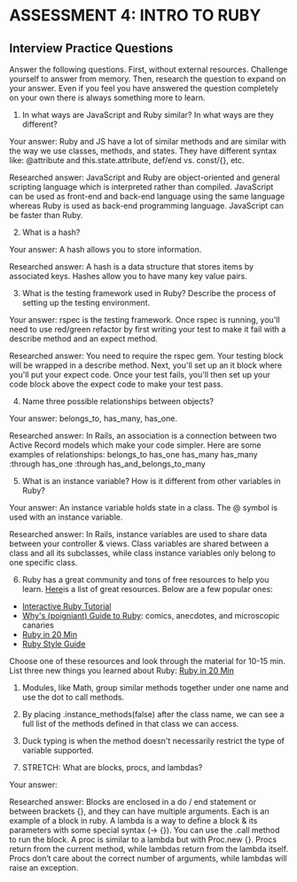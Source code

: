 # ASSESSMENT 4: INTRO TO RUBY
## Interview Practice Questions

Answer the following questions. First, without external resources. Challenge yourself to answer from memory. Then, research the question to expand on your answer. Even if you feel you have answered the question completely on your own there is always something more to learn.   

1. In what ways are JavaScript and Ruby similar? In what ways are they different?

  Your answer: Ruby and JS have a lot of similar methods and are similar with the way we use classes, methods, and states. They have different syntax like: @attribute and this.state.attribute, def/end vs. const/{}, etc. 

  Researched answer: JavaScript and Ruby are object-oriented and general scripting language which is interpreted rather than compiled. JavaScript can be used as front-end and back-end language using the same language whereas Ruby is used as back-end programming language. JavaScript can be faster than Ruby.



2. What is a hash?

  Your answer: A hash allows you to store information. 

  Researched answer: A hash is a data structure that stores items by associated keys. Hashes allow you to have many key value pairs. 



3. What is the testing framework used in Ruby? Describe the process of setting up the testing environment.

  Your answer: rspec is the testing framework. Once rspec is running, you'll need to use red/green refactor by first writing your test to make it fail with a describe method and an expect method. 

  Researched answer: You need to require the rspec gem. Your testing block will be wrapped in a describe method. Next, you'll set up an it block where you'll put your expect code. Once your test fails, you'll then set up your code block above the expect code to make your test pass. 



4. Name three possible relationships between objects?

  Your answer: belongs_to, has_many, has_one. 

  Researched answer: In Rails, an association is a connection between two Active Record models which make your code simpler. Here are some examples of relationships:
  belongs_to
  has_one
  has_many
  has_many :through
  has_one :through
  has_and_belongs_to_many



5. What is an instance variable? How is it different from other variables in Ruby?

  Your answer: An instance variable holds state in a class. The @ symbol is used with an instance variable. 

  Researched answer: In Rails, instance variables are used to share data between your controller & views. Class variables are shared between a class and all its subclasses, while class instance variables only belong to one specific class.



6. Ruby has a great community and tons of free resources to help you learn. [Here](https://www.ruby-lang.org/en/documentation/)is a list of great resources. Below are a few popular ones:
- [Interactive Ruby Tutorial](http://tryruby.org/levels/1/challenges/0) 
- [Why's (poigniant) Guide to Ruby](http://poignant.guide/book/chapter-1.html): comics, anecdotes, and microscopic canaries
- [Ruby in 20 Min](https://www.ruby-lang.org/en/documentation/quickstart/)
- [Ruby Style Guide](https://rubystyle.guide/)

Choose one of these resources and look through the material for 10-15 min. List three new things you learned about Ruby:
[Ruby in 20 Min](https://www.ruby-lang.org/en/documentation/quickstart/)

1) Modules, like Math, group similar methods together under one name and use the dot to call methods. 

2) By placing .instance_methods(false) after the class name, we can see a full list of the methods defined in that class we can access. 

3) Duck typing is when the method doesn't necessarily restrict the type of variable supported. 


7. STRETCH: What are blocks, procs, and lambdas?

  Your answer: 

  Researched answer: Blocks are enclosed in a do / end statement or between brackets {}, and they can have multiple arguments. Each is an example of a block in ruby. A lambda is a way to define a block & its parameters with some special syntax (-> {}). You can use the .call method to run the block. A proc is similar to a lambda but with Proc.new {}. Procs return from the current method, while lambdas return from the lambda itself. Procs don’t care about the correct number of arguments, while lambdas will raise an exception.
